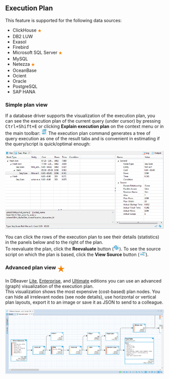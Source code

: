 ## Execution Plan

This feature is supported for the following data sources:

* ClickHouse <img src="images/commercial.png" vspace="4" align="top"/>
* DB2 LUW
* Exasol
* Firebird
* Microsoft SQL Server <img src="images/commercial.png" vspace="4" align="top"/>
* MySQL
* Netezza <img src="images/commercial.png" vspace="4" align="top"/>
* OceanBase
* Ocient
* Oracle
* PostgreSQL
* SAP HANA

### Simple plan view

If a database driver supports the visualization of the execution plan, you can see the execution plan of the current query (under cursor) by pressing <kbd>Ctrl+Shift+E</kbd> or clicking **Explain execution plan** on the context menu or in the main toolbar: ![](images/ug/Exec-plan.png)
The execution plan command generates a tree of query execution as one of the result tabs and is convenient in estimating if the query/script is quick/optimal enough: 

![](images/ug/Execution_plan.png)

You can click the rows of the execution plan to see their details (statistics) in the panels below and to the right of the plan.  
To reevaluate the plan, click the **Reevaluate** button (![](images/ug/Refresh-projects-icon.png)).
To see the source script on which the plan is based, click the **View Source** button (![](images/ug/View-Source-button.png)).

### Advanced plan view <img src="images/commercial_big.png" align="top" vspace="2" height="24">

In DBeaver [Lite](Lite-Edition), [Enterprise](Enterprise-Edition), and [Ultimate](Ultimate-Edition) editions you can use an advanced (graph) visualization of the execution plan.  
This visualization shows the most expensive (cost-based) plan nodes. You can hide all irrelevant nodes (see node details), use horizontal or vertical plan layouts, export it to an image or save it as JSON to send to a colleague.

![](images/ug/Exec-plan-graph.png)

